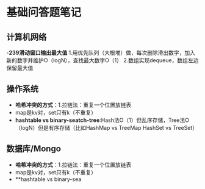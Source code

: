 # 基础问答题笔记



## 计算机网络
-**239滑动窗口输出最大值**
  1.用优先队列（大根堆）做，每次删除滑出数字，加入新的数字并维护O（logN），查找最大数字O（1）
  2.数组实现dequeue，数组左边保留最大值

## 操作系统
- **哈希冲突的方式**：1.拉链法：重复一个位置放链表
- map是kv对，set只有k（不重复）
- **hashtable vs binary-seatch-tree**:Hash法O（1）但乱序存储，Tree法O（logN）但是有序存储（比如HashMap vs TreeMap   HashSet vs TreeSet）

## 数据库/Mongo
- **哈希冲突的方式**：1.拉链法：重复一个位置放链表
- map是kv对，set只有k（不重复）
- **hashtable vs binary-sea